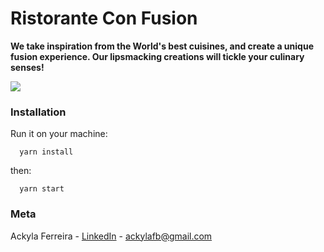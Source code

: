 # Ristorante Con Fusion

__We take inspiration from the World's best cuisines, and create a unique fusion experience. Our lipsmacking creations will tickle your culinary senses!__

![](/public/assets/print.png)

### Installation

Run it on your machine:
```
  yarn install
```
then:
```
  yarn start
```

### Meta

Ackyla Ferreira - [LinkedIn](https://linkedin.com/in/ackyla-batista) - ackylafb@gmail.com

